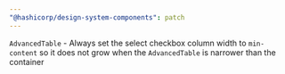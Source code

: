 ```yaml
---
"@hashicorp/design-system-components": patch
---
```


`AdvancedTable` - Always set the select checkbox column width to `min-content` so it does not grow when the `AdvancedTable` is narrower than the container
